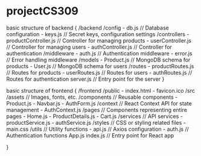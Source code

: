 # projectCS309

basic structure of backend {
  /backend
  /config
    - db.js        // Database configuration
    - keys.js      // Secret keys, configuration settings
  /controllers
    - productController.js  // Controller for managing products
    - userController.js     // Controller for managing users
    - authController.js     // Controller for authentication
  /middleware
    - auth.js      // Authentication middleware
    - error.js     // Error handling middleware
  /models
    - Product.js   // MongoDB schema for products
    - User.js      // MongoDB schema for users
  /routes
    - productRoutes.js      // Routes for products
    - userRoutes.js         // Routes for users
    - authRoutes.js         // Routes for authentication
  server.js               // Entry point for the server
}

basic structure of frontend {
  /frontend
  /public
    - index.html
    - favicon.ico
  /src
    /assets        // Images, fonts, etc.
    /components    // Reusable components
      - Product.js
      - Navbar.js
      - AuthForm.js
    /context       // React Context API for state management
      - AuthContext.js
    /pages          // Components representing entire pages
      - Home.js
      - ProductDetails.js
      - Cart.js
    /services       // API services
      - productService.js
      - authService.js
    /styles         // CSS or styling related files
      - main.css
    /utils          // Utility functions
      - api.js      // Axios configuration
      - auth.js     // Authentication functions
    App.js
    index.js        // Entry point for React app

}
